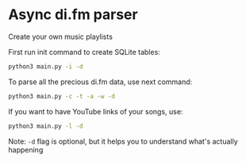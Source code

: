 # Async di.fm parser

Create your own music playlists

First run init command to create SQLite tables:

```sh
python3 main.py -i -d
```

To parse all the precious di.fm data, use next command:

```sh
python3 main.py -c -t -a -w -d
```

If you want to have YouTube links of your songs, use:

```sh
python3 main.py -l -d
```

Note: `-d` flag is optional, but it helps you to understand what's actually happening
